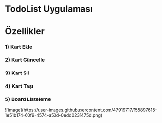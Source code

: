 # TodoList Uygulaması
<h1>Özellikler</h1>
<h3>1) Kart Ekle</h3>
<h3>2) Kart Güncelle</h3>
<h3>3) Kart Sil</h3>
<h3>4) Kart Taşı</h3>
<h3>5) Board Listeleme</h3>
![image](https://user-images.githubusercontent.com/47919717/155897615-1e51b174-60f9-4574-a50d-0edd0231475d.png)

